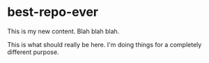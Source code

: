 # best-repo-ever
This is my new content.  Blah blah blah.

This is what should really be here.
I'm doing things for a completely different purpose.